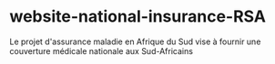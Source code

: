 # website-national-insurance-RSA
Le projet d'assurance maladie en Afrique du Sud vise à fournir une couverture médicale nationale aux Sud-Africains
